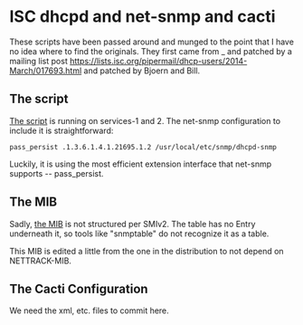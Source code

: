 # ISC dhcpd and net-snmp and cacti

These scripts have been passed around and munged to the
point that I have no idea where to find the originals.
They first came from
_
and patched by a mailing list post
https://lists.isc.org/pipermail/dhcp-users/2014-March/017693.html
and patched by Bjoern and Bill.

## The script

[The script](dhcpd-snmp) is running on services-1 and 2.
The net-snmp configuration to include it is straightforward:

    pass_persist .1.3.6.1.4.1.21695.1.2 /usr/local/etc/snmp/dhcpd-snmp

Luckily, it is using the most efficient extension interface
that net-snmp supports -- pass_persist.

## The MIB

Sadly, [the MIB](nettrack-dhcpd-snmp.mib) is not structured per SMIv2.  The table has
no Entry underneath it, so tools like "snmptable" do not
recognize it as a table.

This MIB is edited a little from the one in the distribution to not depend
on NETTRACK-MIB.

## The Cacti Configuration

We need the xml, etc. files to commit here.
